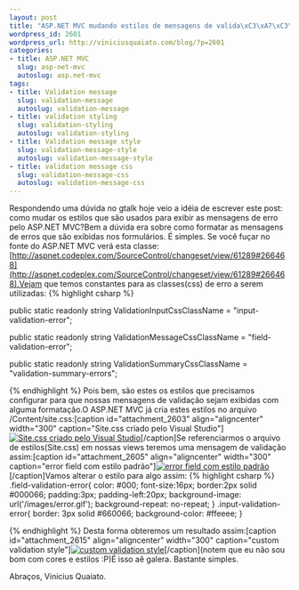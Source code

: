 ```yaml
--- 
layout: post
title: "ASP.NET MVC mudando estilos de mensagens de valida\xC3\xA7\xC3\xA3o"
wordpress_id: 2601
wordpress_url: http://viniciusquaiato.com/blog/?p=2601
categories: 
- title: ASP.NET MVC
  slug: asp-net-mvc
  autoslug: asp.net-mvc
tags: 
- title: Validation message
  slug: validation-message
  autoslug: validation-message
- title: validation styling
  slug: validation-styling
  autoslug: validation-styling
- title: Validation message style
  slug: validation-message-style
  autoslug: validation-message-style
- title: validation message css
  slug: validation-message-css
  autoslug: validation-message-css
---
```

Respondendo uma dúvida no gtalk hoje veio a idéia de escrever este post: como mudar os estilos que são usados para exibir as mensagens de erro pelo ASP.NET MVC?Bem a dúvida era sobre como formatar as mensagens de erros que são exibidas nos formulários. É simples. Se você fuçar no fonte do ASP.NET MVC verá esta classe: [http://aspnet.codeplex.com/SourceControl/changeset/view/61289#266468](http://aspnet.codeplex.com/SourceControl/changeset/view/61289#266468).Vejam que temos constantes para as classes(css) de erro a serem utilizadas:
{% highlight csharp %}

public 
static readonly string ValidationInputCssClassName = "input-validation-error";
    
public 
static readonly string ValidationMessageCssClassName = "field-validation-error";
    
public 
static readonly string ValidationSummaryCssClassName = "validation-summary-errors";
    
{% endhighlight %}
Pois bem, são estes os estilos que precisamos configurar para que nossas mensagens de validação sejam exibidas com alguma formatação.O ASP.NET MVC já cria estes estilos no arquivo /Content/site.css:[caption id="attachment_2603" align="aligncenter" width="300" caption="Site.css criado pelo Visual Studio"][![Site.css criado pelo Visual Studio](http://viniciusquaiato.com/images_posts/site_css-300x280.png "Site.css criado pelo Visual Studio")](http://viniciusquaiato.com/images_posts/site_css.png)[/caption]Se referenciarmos o arquivo de estilos(Site.css) em nossas views teremos uma mensagem de validação assim:[caption id="attachment_2605" align="aligncenter" width="300" caption="error field com estilo padrão"][![error field com estilo padrão](http://viniciusquaiato.com/images_posts/error-field-300x241.png "error field com estilo padrão")](http://viniciusquaiato.com/images_posts/error-field.png)[/caption]Vamos alterar o estilo para algo assim:
{% highlight csharp %}
.field-validation-error{    color: #000;
    font-size:16px;
    border:2px solid #000066;
    padding:3px;
    padding-left:20px;
    background-image: url('/images/error.gif');
    background-repeat: no-repeat;
    }
.input-validation-error{    border: 3px solid #660066;
    background-color: #ffeeee;
    }

{% endhighlight %}
Desta forma obteremos um resultado assim:[caption id="attachment_2615" align="aligncenter" width="300" caption="custom validation style"][![custom validation style](http://viniciusquaiato.com/images_posts/custom-validation-style1-300x167.png "custom validation style")](http://viniciusquaiato.com/images_posts/custom-validation-style1.png)[/caption](notem que eu não sou bom com cores e estilos :P)É isso aê galera. Bastante simples.

Abraços,
Vinicius Quaiato.
